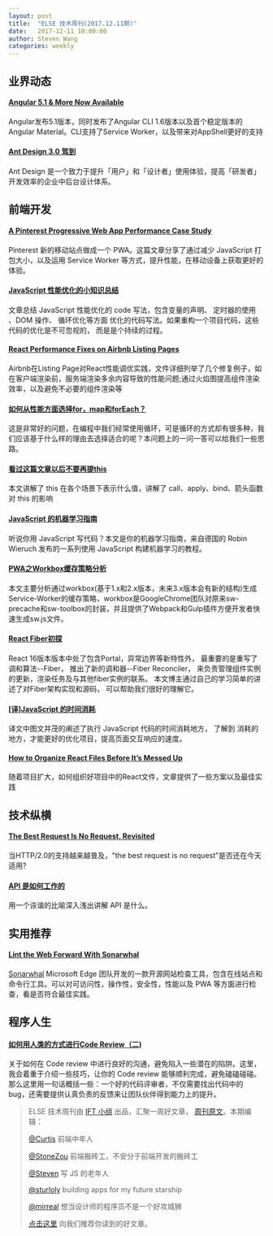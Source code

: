 ```yaml
---
layout: post
title:  "ELSE 技术周刊(2017.12.11期)"
date:   2017-12-11 10:00:00
author: Steven Wang
categories: weekly
---
```


## 业界动态

#### [Angular 5.1 &amp; More Now Available](https://blog.angular.io/angular-5-1-more-now-available-27d372f5eb4e)
Angular发布5.1版本，同时发布了Angular CLI 1.6版本以及首个稳定版本的Angular Material。CLI支持了Service Worker，以及带来对AppShell更好的支持

#### [Ant Design 3.0 驾到](https://juejin.im/post/5a28aab66fb9a0450a673c5e)
Ant Design 是一个致力于提升「用户」和「设计者」使用体验，提高「研发者」开发效率的企业中后台设计体系。

## 前端开发

#### [A Pinterest Progressive Web App Performance Case Study](https://medium.com/dev-channel/a-pinterest-progressive-web-app-performance-case-study-3bd6ed2e6154)
Pinterest 新的移动站点做成一个 PWA。这篇文章分享了通过减少 JavaScript 打包大小，以及运用 Service Worker 等方式，提升性能，在移动设备上获取更好的体验。

#### [JavaScript 性能优化的小知识总结](http://web.jobbole.com/93195/)
文章总结 JavaScript 性能优化的 code 写法，包含变量的声明、 定时器的使用 、DOM 操作、 循环优化等方面 优化的代码写法。如果重构一个项目代码，这些代码的优化是不可忽视的， 而是是个持续的过程。

#### [React Performance Fixes on Airbnb Listing Pages](https://medium.com/airbnb-engineering/recent-web-performance-fixes-on-airbnb-listing-pages-6cd8d93df6f4)
Airbnb在Listing Page对React性能调优实践，文件详细列举了几个修复例子，如在客户端渲染前，服务端渲染多余内容导致的性能问题;通过火焰图提高组件渲染效率，以及避免不必要的组件渲染等

#### [如何从性能方面选择for，map和forEach？](https://www.zhihu.com/question/263645361/answer/271917900)
这是非常好的问题，在编程中我们经常使用循环，可是循环的方式却有很多种，我们应该基于什么样的理由去选择适合的呢？本问题上的一问一答可以给我们一些思路。

#### [看过这篇文章以后不要再提this](https://zhuanlan.zhihu.com/p/31823164)
本文讲解了 this 在各个场景下表示什么值，讲解了 call、apply、bind、箭头函数对 this 的影响

#### [JavaScript 的机器学习指南](https://www.jiqizhixin.com/articles/2017-12-06-3)
听说你用 JavaScript 写代码？本文是你的机器学习指南，来自德国的 Robin Wieruch 发布的一系列使用 JavaScript 构建机器学习的教程。

#### [PWA之Workbox缓存策略分析](https://juejin.im/post/5a28e6ea51882558513296b4?from=groupmessage&isappinstalled=0)
本文主要分析通过workbox(基于1.x和2.x版本，未来3.x版本会有新的结构)生成Service-Worker的缓存策略，workbox是GoogleChrome团队对原来sw-precache和sw-toolbox的封装，并且提供了Webpack和Gulp插件方便开发者快速生成sw.js文件。

#### [React Fiber初探](http://blog.codingplayboy.com/2017/12/02/react_fiber/)
React 16版本版本中处了包含Portal，异常边界等新特性外， 最重要的是重写了调和算法--Fiber， 推出了新的调和器--Fiber Reconciler， 来负责管理组件实例的更新，渲染任务及与其他fiber实例的联系。 本文博主通过自己的学习简单的讲述了对Fiber架构实现和源码， 可以帮助我们很好的理解它。

#### [[译]JavaScript 的时间消耗](https://github.com/dwqs/blog/issues/59)
译文中图文并茂的阐述了执行  JavaScript 代码的时间消耗地方， 了解到 消耗的地方，才能更好的优化项目，提高页面交互响应的速度。

#### [How to Organize React Files Before It’s Messed Up](https://engineering.opsgenie.com/how-to-organize-react-files-before-its-messed-up-c85387f691be)
随着项目扩大，如何组织好项目中的React文件，文章提供了一些方案以及最佳实践

## 技术纵横

#### [The Best Request Is No Request, Revisited](https://alistapart.com/article/the-best-request-is-no-request-revisited)

当HTTP/2.0的支持越来越普及，"the best request is no request"是否还在今天适用?

#### [API 是如何工作的](https://zhuanlan.zhihu.com/p/31294362)
用一个诙谐的比喻深入浅出讲解 API 是什么。

## 实用推荐

#### [Lint the Web Forward With Sonarwhal](https://24ways.org/2017/lint-the-web-forward-with-sonarwhal/)
[Sonarwhal](https://github.com/sonarwhal/sonarwhal) Microsoft Edge 团队开发的一款开源网站检查工具，包含在线站点和命令行工具。可以对可访问性，操作性，安全性，性能以及 PWA 等方面进行检查，看是否符合最佳实践。

## 程序人生

#### [如何用人类的方式进行Code Review（二)](https://juejin.im/post/5a24ed34518825619a028484)
关于如何在 Code review 中进行良好的沟通，避免陷入一些潜在的陷阱。这里，我会着重于介绍一些技巧，让你的 Code review 能够顺利完成，避免磕磕碰碰。那么这里用一句话概括一些：一个好的代码评审者，不仅需要找出代码中的 bug，还需要提供认真负责的反馈来让团队伙伴得到能力上的提升。

> ELSE 技术周刊由 [IFT 小组](https://github.com/CtripFE) 出品，汇聚一周好文章， [周刊原文](https://zhuanlan.zhihu.com/p/31893736/)。本期编辑：
>
> [@Curtis](https://github.com/CurtisCBS) 前端中年人
>
> [@StoneZou](https://github.com/stoneyong) 前端搬砖工，不安分于前端开发的搬砖工
>
> [@Steven](https://github.com/StevenX911) 写 JS 的老年人
>
> [@sturloly](https://github.com/sturloly) building apps for my future starship
>
> [@mirreal](https://github.com/mirreal) 想当设计师的程序员不是一个好攻城狮
>
> [点击这里](https://github.com/CtripFE/fe-weekly/issues) 向我们推荐你读到的好文章。